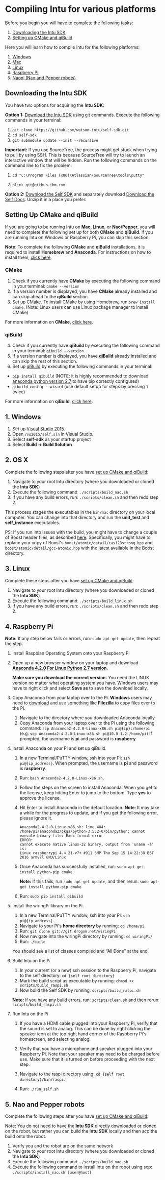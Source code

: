 # Compiling Intu for various platforms

Before you begin you will have to complete the following tasks:

1. [Downloading the Intu SDK](#files)
2. [Setting up CMake and qiBuild](#setup)

Here you will learn how to compile Intu for the following platforms:

1. [Windows](#windows)
2. [Mac](#osx)
3. [Linux](#linux)
4. [Raspberry Pi](#raspi)
5. [Naoqi (Nao and Pepper robots)](#naoqi)

## <a name="files">Downloading the Intu SDK</a>

You have two options for acquiring the **Intu SDK**:

**Option 1:** [Download the Intu SDK](https://github.com/watson-intu/self-sdk) using git commands. Execute the following commands in your terminal:

1. `git clone https://github.com/watson-intu/self-sdk.git`
2. `cd self-sdk`
3. `git submodule update --init --recursive`

**Important:** If you use SourceTree, the process might get stuck when trying to pull by using SSH. This is because SourceTree will try to launch an interactive window that will be hidden. Run the following commands on the command line to fix the problem:

1. `cd "C:\Program Files (x86)\Atlassian\SourceTree\tools\putty"`
	
2. `plink git@github.ibm.com`


**Option 2:** [Download the Self SDK](https://github.com/watson-intu/self-sdk) and separately download [Download the Self Docs](https://github.com/watson-intu/self-docs). Unzip it in a place you prefer.

## <a name="setup">Setting Up CMake and qiBuild</a>
If you are going to be running Intu on **Mac, Linux,** or **Nao/Pepper**, you will need to complete the following set up for both **CMake** and **qiBuild**. If you are running Intu on Windows or Raspberry Pi, you can skip this section:

**Note**: To complete the following **CMake** and **qiBuild** installations, it is required to install **Homebrew** and **Anaconda**. For instructions on how to install them, [click here](../installation/additional.md).

### CMake

1. Check if you currently have **CMake** by executing the following command in your terminal: `cmake --version`
2. If a version number is displayed, you have **CMake** already installed and can skip ahead to the **qiBuild** section.
3. Set up [CMake](http://doc.aldebaran.com/2-1/dev/cpp/install_guide.html#required-buidsys). To install CMake by using Homebrew, run `brew install cmake`. (Note: Linux users can use Linux package manager to install CMake)

For more information on **CMake**, [click here](http://doc.aldebaran.com/2-1/dev/cpp/install_guide.html#required-buidsys).

### qiBuild

4. Check if you currently have **qiBuild** by executing the following command in your terminal: `qibuild --version`
5. If a version number is displayed, you have **qiBuild** already installed and can skip the rest of this section.
6. Set up [qiBuild](http://doc.aldebaran.com/2-1/dev/cpp/install_guide.html#qibuild-install) by executing the following commands in your terminal:
  * `pip install qibuild` (NOTE: it is highly recommended to download [anaconda python version 2.7](https://www.continuum.io/downloads) to have pip correctly configured)
  * `qibuild config --wizard` (use default setup for steps by pressing 1 twice)

For more information on **qiBuild**, [click here](http://doc.aldebaran.com/2-1/dev/cpp/install_guide.html#qibuild-install).



## 1. <a name="windows">Windows</a>

1. Set up [Visual Studio 2015](https://www.visualstudio.com/downloads/).
2. Open `/vs2015/self.sln` in Visual Studio.
3. Select **self-sdk** as your startup project
4. Select **Build -> Build Solution**

## 2. <a name="osx">OS X</a>

Complete the following steps after you have [set up CMake and qiBuild](#setup):

1. Navigate to your root Intu directory (where you downloaded or cloned the **Intu SDK**)
2. Execute the following command: `./scripts/build_mac.sh`
3. If you have any build errors, run: `./scripts/clean.sh` and then redo step 2.
  
This process stages the executables in the `bin/mac` directory on your local computer. You can change into that directory and run the **unit\_test** and **self\_instance** executables.

PS: If you run into issues with the build, you might have to change a couple of Boost header files, as described [here](https://github.com/Homebrew/legacy-homebrew/issues/27396). Specifically, you might have to replace your copy of Boost's `boost/atomic/detail/cas128strong.hpp` and `boost/atomic/detail/gcc-atomic.hpp` with the latest available in the Boost directory.

## 3. <a name="linux">Linux</a>

Complete these steps after you have [set up CMake and qiBuild](#setup):

1. Navigate to your root Intu directory (where you downloaded or cloned the **Intu SDK**)
2. Execute the following command: `./scripts/build_linux.sh`
3. If you have any build errors, run: `./scripts/clean.sh` and then redo step 2.

## 4. <a name="raspi">Raspberry Pi</a>

**Note:** If any step below fails or errors, run: `sudo apt-get update`, then repeat the step.

1.	Install Raspbian Operating System onto your Raspberry Pi

2.	Open up a new browser window on your laptop and download [**Anaconda 4.2.0 For Linux Python 2.7 version**](https://www.continuum.io/downloads).

	**Make sure you download the correct version.** You need the LINUX version no matter what operating system you have. Windows users may have to right click and select **Save as** to save the download locally.

3.	Copy Anaconda from your laptop over to the Pi. **Windows** users may need to [download](https://filezilla-project.org/) and use something like **Filezilla** to copy files over to the Pi.
	1. Navigate to the directory where you downloaded Anaconda locally.
	2. Copy Anaconda from your laptop over to the Pi using the following command: `scp Anaconda2-4.2.0-Linux-x86.sh pi@{ip}:/home/pi` 
		(e.g. `scp Anaconda2-4.2.0-Linux-x86.sh pi@10.0.1.2:/home/pi`)
		If prompted, the username is **pi** and password is **raspberry**

4.	Install Anaconda on your Pi and set up qiBuild.
	1. In a new Terminal/PuTTY window, ssh into your Pi: `ssh pi@{ip_address}`. When prompted, the username is **pi** and password is **raspberry**.
	2.	Run: `bash Anaconda2-4.2.0-Linux-x86.sh`.
	3. Follow the steps on the screen to install Anaconda. When you get to the license, keep hitting Enter to jump to the bottom. Type **yes** to approve the license.
	4.	Hit Enter to install Anaconda in the default location. **Note**: It may take a while for the progress to update, and if you get the following error, please ignore it.

		```
		Anaconda2-4.2.0-Linux-x86.sh: line 484: /home/pi/anaconda2/pkgs/python-3.5.2-0/bin/python: cannot execute binary file: Exec format error
		ERROR:
		cannot execute native linux-32 binary, output from 'uname -a' is:
		Linux raspberrypi 4.4.21-v7+ #911 SMP Thu Sep 15 14:22:38 BST 2016 armv7l GNU/Linux

		```

	5. Once Anaconda has successfully installed, run: `sudo apt-get install python-pip cmake`. 
	
		**Note:** If this fails, run `sudo apt-get update`, and then rerun: `sudo apt-get install python-pip cmake`.

	6.	Run: `sudo pip install qibuild`
 
5.	Install the wiringPi library on the Pi.
	1. In a new Terminal/PuTTY window, ssh into your Pi: `ssh pi@{ip_address}`. 
	2.	Navigate to your Pi's **home directory** by running: `cd /home/pi`. 
	3.	Run: `git clone git://git.drogon.net/wiringPi`
	4.	Now navigate into the wiringPi directory by running: `cd wiringPi/`
	5.	Run: `./build`

	You should see a list of classes compiled and “All Done” at the end.

6.	Build Intu on the Pi
	1. In your current (or a new) ssh session to the Raspberry Pi, navigate to the self directory: `cd {self root directory}`
	2. Mark the build script as executable by running: `chmod +x scripts/build_raspi.sh`
	3. Now build the Self SDK by running: `scripts/build_raspi.sh`

	**Note:** If you have any build errors, run: `scripts/clean.sh` and then rerun: `scripts/build_raspi.sh`

7. 	Run Intu on the Pi
	1. If you have a HDMI cable plugged into your Raspberry Pi, verify that the sound is set to analog. This can be done by right clicking the speaker icon at the top right hand corner of the Raspberry Pi's homescreen, and selecting analog.

	2. Verify that you have a microphone and speaker plugged into your Raspberry Pi. Note that your speaker may need to be charged before use. Make sure that it is turned on before proceeding with the next step.

	3. Navigate to the raspi directory using: `cd {self root directory}/bin/raspi`.
	
	4. Run: `./run_self.sh`
    

## 5. <a name="naoqi">Nao and Pepper robots</a>

Complete the following steps after you have [set up CMake and qiBuild](#setup):

Note: You do not need to have the **Intu SDK** directly downloaded or cloned on the robot, but rather you can build the **Intu SDK** locally and then *scp* the build onto the robot.

1. Verify you and the robot are on the same network
2. Navigate to your root Intu directory (where you downloaded or cloned the **Intu SDK**)
3. Execute the following command: `./scripts/build_nao.sh`
4. Execute the following command to install Intu on the robot using scp: `./scripts/install_nao.sh [user@host]`
